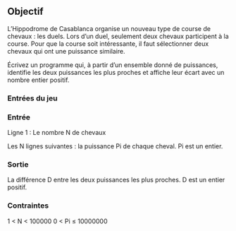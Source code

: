 
## Objectif

L’Hippodrome de Casablanca organise un nouveau type de course de chevaux : les duels. 
Lors d’un duel, seulement deux chevaux participent à la course. Pour que la course soit intéressante, il faut sélectionner deux chevaux qui ont une puissance similaire.

Écrivez un programme qui, à partir d’un ensemble donné de puissances, identifie les deux puissances les plus proches et affiche leur écart avec un nombre entier positif.

### Entrées du jeu

### Entrée

Ligne 1 : Le nombre N de chevaux

Les N lignes suivantes : la puissance Pi de chaque cheval. Pi est un entier.


### Sortie

La différence D entre les deux puissances les plus proches. D est un entier positif.

### Contraintes

1 < N < 100000
0 < Pi ≤ 10000000